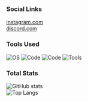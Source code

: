 ### Social Links

[instagram.com](https://instagram.com/yewshanooi) <br />
[discord.com](https://discordapp.com/users/266124126584963082/)

### Tools Used

![OS](https://img.shields.io/badge/OS-Windows-informational?style=flat&logo=windows&logoColor=white&color=2bbc8a) ![Code](https://img.shields.io/badge/Code-JavaScript-informational?style=flat&logo=javascript&logoColor=white&color=2bbc8a) ![Code](https://img.shields.io/badge/Code-Node.js-informational?style=flat&logo=node.js&logoColor=white&color=2bbc8a) ![Tools](https://img.shields.io/badge/Tools-VisualStudioCode-blue.svg?logo=visual-studio-code&logoColor=white&color=2bbc8a)

### Total Stats

![GitHub stats](https://github-readme-stats.vercel.app/api?username=javaruntime&show_icons=true&title_color=000000&text_color=000000&border_radius=3) <br />
![Top Langs](https://github-readme-stats.vercel.app/api/top-langs/?username=javaruntime&title_color=000000&text_color=000000&border_radius=3)
